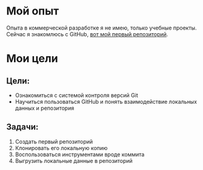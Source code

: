 # Мой опыт

Опыта в коммерческой разработке я не имею, только учебные проекты. Сейчас я знакомлюсь с GitHub, [вот мой первый репозиторий](https://github.com/PinkyGoose/Lab1.git).

# Мои цели

## Цели:

* Ознакомиться с системой контроля версий Git
* Научиться пользоваться GitHub и понять взаимодействие локальных данных и репозитория

## Задачи:

1.  Создать первый репозиторий
2.  Клонировать его локальную копию
3.  Воспользоваться инструментами вроде коммита
4.  Выгрузить локальные данные в репозиторий
